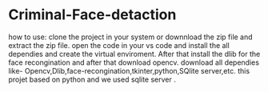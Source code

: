 # Criminal-Face-detaction
how to use:
clone the project in your system or downnload the zip file and extract the zip file.
open the code in your vs code and install the all dependies and create the virtual enviroment.
After that install the dlib for the face recongination and after that download opencv.
download all dependies like- Opencv,Dlib,face-recongination,tkinter,python,SQlite server,etc.
this projet based on python and we used sqlite server .
